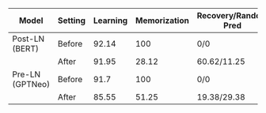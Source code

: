 Model|Setting|Learning|Memorization|Recovery/Random Pred|
|-|-|-|-|-|
|Post-LN (BERT)|Before|92.14|100|0/0|
||After| 91.95|28.12|60.62/11.25|
|Pre-LN (GPTNeo)|Before|91.7|100|0/0|
||After|85.55|51.25|19.38/29.38|
